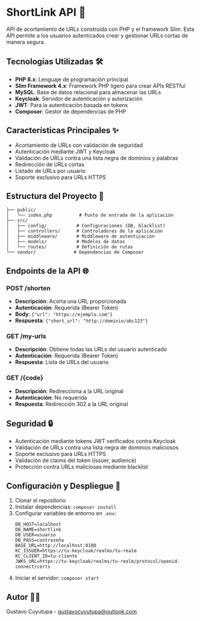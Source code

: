 # ShortLink API 🔗

API de acortamiento de URLs construida con PHP y el framework Slim. Esta API permite a los usuarios autenticados crear y gestionar URLs cortas de manera segura.

## Tecnologías Utilizadas 🛠️

- **PHP 8.x**: Lenguaje de programación principal
- **Slim Framework 4.x**: Framework PHP ligero para crear APIs RESTful
- **MySQL**: Base de datos relacional para almacenar las URLs
- **Keycloak**: Servidor de autenticación y autorización
- **JWT**: Para la autenticación basada en tokens
- **Composer**: Gestor de dependencias de PHP

## Características Principales ✨

- Acortamiento de URLs con validación de seguridad
- Autenticación mediante JWT y Keycloak
- Validación de URLs contra una lista negra de dominios y palabras
- Redirección de URLs cortas
- Listado de URLs por usuario
- Soporte exclusivo para URLs HTTPS

## Estructura del Proyecto 📁

```
├── public/
│   └── index.php          # Punto de entrada de la aplicación
├── src/
│   ├── config/           # Configuraciones (DB, blacklist)
│   ├── controllers/      # Controladores de la aplicación
│   ├── middleware/       # Middleware de autenticación
│   ├── models/           # Modelos de datos
│   └── routes/           # Definición de rutas
└── vendor/              # Dependencias de Composer
```

## Endpoints de la API 🌐

### POST /shorten
- **Descripción**: Acorta una URL proporcionada
- **Autenticación**: Requerida (Bearer Token)
- **Body**: `{"url": "https://ejemplo.com"}`
- **Respuesta**: `{"short_url": "http://dominio/abc123"}`

### GET /my-urls
- **Descripción**: Obtiene todas las URLs del usuario autenticado
- **Autenticación**: Requerida (Bearer Token)
- **Respuesta**: Lista de URLs del usuario

### GET /{code}
- **Descripción**: Redirecciona a la URL original
- **Autenticación**: No requerida
- **Respuesta**: Redirección 302 a la URL original

## Seguridad 🔒

- Autenticación mediante tokens JWT verificados contra Keycloak
- Validación de URLs contra una lista negra de dominios maliciosos
- Soporte exclusivo para URLs HTTPS
- Validación de claims del token (issuer, audience)
- Protección contra URLs maliciosas mediante blacklist

## Configuración y Despliegue 🚀

1. Clonar el repositorio
2. Instalar dependencias: `composer install`
3. Configurar variables de entorno en `.env`:
   ```env
   DB_HOST=localhost
   DB_NAME=shortlink
   DB_USER=usuario
   DB_PASS=contraseña
   BASE_URL=http://localhost:8100
   KC_ISSUER=https://tu-keycloak/realms/tu-realm
   KC_CLIENT_ID=tu-cliente
   JWKS_URL=https://tu-keycloak/realms/tu-realm/protocol/openid-connect/certs
   ```
4. Iniciar el servidor: `composer start`

## Autor 👨‍💻

Gustavo Cuyutupa - [gustavocuyutupa@outlook.com](mailto:gustavocuyutupa@outlook.com)